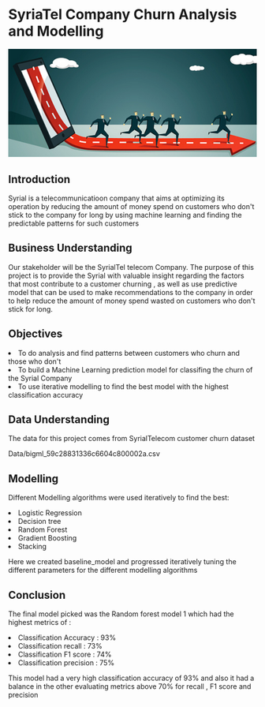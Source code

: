 # SyriaTel Company Churn Analysis and Modelling
<img src=images/telecom2.png>

## Introduction
<p> Syrial is a telecommunicatioon company that aims at optimizing its operation by reducing the amount of money 
spend on customers who don't stick to the company for long by using machine learning and finding the predictable 
patterns for such customers</p>

## Business Understanding
<p>Our stakeholder will be the SyrialTel telecom Company. The purpose of this project is to provide the Syrial with valuable insight regarding the factors that most contribute to a customer churning , as well as use predictive model that can be used to make recommendations to the company in order to help reduce the amount of money spend wasted on customers who don't stick for long.</p>

##  Objectives
<li> To do analysis and find patterns between customers who churn and those who don't </li>
<li> To build a Machine Learning prediction model for classifing the churn of the Syrial Company </li>
<li> To use iterative modelling to find the best model with the highest classification accuracy </li>

## Data Understanding
<p> The data for this project comes from SyrialTelecom customer churn dataset </p>
<p> Data/bigml_59c28831336c6604c800002a.csv </p>

## Modelling 
<p> Different Modelling algorithms were used iteratively to find the best: </P>
<li> Logistic Regression </li>
<li> Decision tree </li>
<li> Random Forest </li>
<li> Gradient Boosting </li>
<li> Stacking </li>
<p> Here we created baseline_model and progressed iteratively tuning the different parameters for the different modelling algorithms </p>

## Conclusion
<p> The final model picked was the Random forest model 1 which had the highest metrics of :
 <li>Classification Accuracy  : 93% </li>
 <li>Classification recall    : 73% </li>
 <li>Classification F1 score  : 74% </li>
 <li>Classification precision : 75% </li>
</p>
<p> This model had a very high classification accuracy of 93% and also it had a balance in the other evaluating metrics above 70% for recall , 
F1 score and precision </p>
